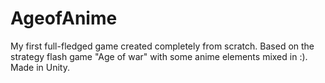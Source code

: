 # AgeofAnime
My first full-fledged game created completely from scratch. Based on the strategy flash game "Age of war" with some anime elements mixed in :). Made in Unity.
